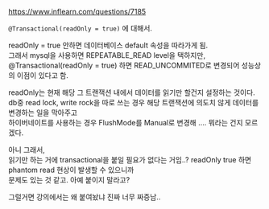 https://www.inflearn.com/questions/7185

`@Transactional(readOnly = true)` 에 대해서.

readOnly = true 안하면 데이터베이스 default 속성을 따라가게 됨.    
그래서 mysql을 사용하면 REPEATABLE_READ level을 택하지만, 
@Transactional(readOnly = true) 하면 READ_UNCOMMITED로 변경되어 성능상의 이점이 있다고 함.

readOnly는 현재 해당 그 트랜잭션 내에서 데이터를 읽기만 할건지 설정하는 것이다.    
db중 read lock, write rock을 따로 쓰는 경우 해당 트랜잭션에 의도치 않게 데이터를 변경하는 일을 막아주고    
하이버네이트를 사용하는 경우 FlushMode를 Manual로 변경해 .... 뭐라는 건지 모르겠다.   

아니 그래서,    
읽기만 하는 거에 transactional을 붙일 필요가 없다는 거임..? readOnly true 하면 phantom read 현상이 발생할 수 있으니까    
문제도 있는 것 같고. 아예 붙이지 말라고?

그럴거면 강의에서는 왜 붙여놨냐 진짜 너무 짜증남..
